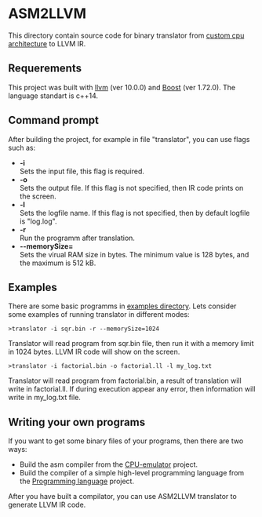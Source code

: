 # ASM2LLVM
This directory contain source code for binary translator from [custom cpu architecture](https://github.com/Nechda/CPU-emulator) to LLVM IR.
## Requerements
This project was built with [llvm](https://github.com/llvm/llvm-project) (ver 10.0.0) and [Boost](https://www.boost.org/) (ver 1.72.0). The language standart is c++14.
## Command prompt
After building the project, for example in file "translator", you can use flags such as:
* **-i <filename>**  
Sets the input file, this flag is required.
* **-o <filename>**  
Sets the output file. If this flag is not specified, then IR code prints on the screen.
* **-l <filename>**  
Sets the logfile name. If this flag is not specified, then by default logfile is "log.log".
* **-r**  
Run the programm after translation.
* **--memorySize=<amount>**  
Sets the virual RAM size in bytes. The minimum value is 128 bytes, and the maximum is 512 kB.

## Examples
There are some basic programms in [examples directory](https://github.com/Nechda/ASM2LLVM/tree/main/examples). Lets consider some examples of running translator in different modes:

    >translator -i sqr.bin -r --memorySize=1024
Translator will read program from sqr.bin file, then run it with a memory limit in 1024 bytes. LLVM IR code will show on the screen.

    >translator -i factorial.bin -o factorial.ll -l my_log.txt
Translator will read program from factorial.bin, a result of translation will write in factorial.ll. If during execution appear any error, then information will write in my_log.txt file.

## Writing your own programs
If you want to get some binary files of your programs, then there are two ways:
* Build the asm compiler from the [CPU-emulator](https://github.com/Nechda/CPU-emulator) project.
* Build the compiler of a simple high-level programming language from the [Programming language](https://github.com/Nechda/Techno_track/tree/master/Programming%20language) project.

After you have built a compilator, you can use ASM2LLVM translator to generate LLVM IR code.
